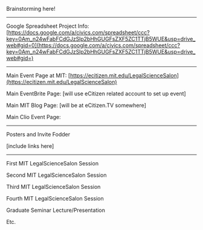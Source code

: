Brainstorming here!


----
Google Spreadsheet Project Info: [https://docs.google.com/a/civics.com/spreadsheet/ccc?key=0Am_n24wFabFCdGJzSlp2bHhGUGFsZXF5ZC1TTjB5WUE&usp=drive_web#gid=0](https://docs.google.com/a/civics.com/spreadsheet/ccc?key=0Am_n24wFabFCdGJzSlp2bHhGUGFsZXF5ZC1TTjB5WUE&usp=drive_web#gid=)

----
Main Event Page at MIT: [https://ecitizen.mit.edu/LegalScienceSalon](https://ecitizen.mit.edu/LegalScienceSalon)

Main EventBrite Page: [will use eCitizen related account to set up event]

Main MIT Blog Page: [will be at eCitizen.TV somewhere]

Main Clio Event Page: 

----

Posters and Invite Fodder

[include links here]

---

First MIT LegalScienceSalon Session


Second MIT LegalScienceSalon Session


Third MIT LegalScienceSalon Session


Fourth MIT LegalScienceSalon Session

Graduate Seminar Lecture/Presentation

Etc.
